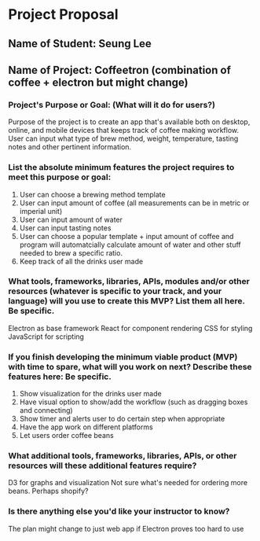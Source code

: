 # Project Proposal

## Name of Student: Seung Lee

## Name of Project: Coffeetron (combination of coffee + electron but might change)

### Project's Purpose or Goal: (What will it do for users?)

  Purpose of the project is to create an app that's available both on desktop, online, and mobile devices that keeps track of coffee making workflow. User can input what type of brew method, weight, temperature, tasting notes and other pertinent information.


### List the absolute minimum features the project requires to meet this purpose or goal:

  1. User can choose a brewing method template
  2. User can input amount of coffee
    (all measurements can be in metric or imperial unit)
  3. User can input amount of water
  4. User can input tasting notes
  5. User can choose a popular template + input amount of coffee and program will automatcially calculate amount of water and other stuff needed to brew a specific ratio.
  6. Keep track of all the drinks user made

### What tools, frameworks, libraries, APIs, modules and/or other resources (whatever is specific to your track, and your language) will you use to create this MVP? List them all here. Be specific.

  Electron as base framework
  React for component rendering
  CSS for styling
  JavaScript for scripting

### If you finish developing the minimum viable product (MVP) with time to spare, what will you work on next? Describe these features here: Be specific.

  1. Show visualization for the drinks user made
  2. Have visual option to show/add the workflow
    (such as dragging boxes and connecting)
  3. Show timer and alerts user to do certain step when appropriate
  4. Have the app work on different platforms
  5. Let users order coffee beans


### What additional tools, frameworks, libraries, APIs, or other resources will these additional features require?

  D3 for graphs and visualization
  Not sure what's needed for ordering more beans. Perhaps shopify?

### Is there anything else you'd like your instructor to know?

  The plan might change to just web app if Electron proves too hard to use

